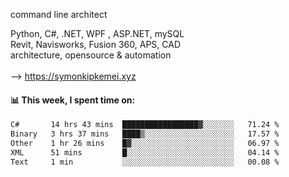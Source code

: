 command line architect

Python, C#, .NET, WPF , ASP.NET, mySQL <br>
Revit, Navisworks, Fusion 360, APS, CAD <br>
architecture, opensource & automation<br>
<br>
--> https://symonkipkemei.xyz

#### 📊 This week, I spent time on:
<!--START_SECTION:waka-->

```txt
C#       14 hrs 43 mins  █████████████████▓░░░░░░░   71.24 %
Binary   3 hrs 37 mins   ████▒░░░░░░░░░░░░░░░░░░░░   17.57 %
Other    1 hr 26 mins    █▓░░░░░░░░░░░░░░░░░░░░░░░   06.97 %
XML      51 mins         █░░░░░░░░░░░░░░░░░░░░░░░░   04.14 %
Text     1 min           ░░░░░░░░░░░░░░░░░░░░░░░░░   00.08 %
```

<!--END_SECTION:waka-->

